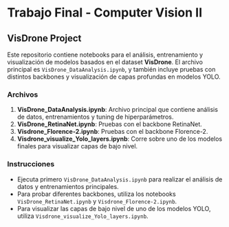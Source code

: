 # Trabajo Final - Computer Vision II

## VisDrone Project

Este repositorio contiene notebooks para el análisis, entrenamiento y visualización de modelos basados en el dataset **VisDrone**. El archivo principal es `VisDrone_DataAnalysis.ipynb`, y también incluye pruebas con distintos backbones y visualización de capas profundas en modelos YOLO.

### Archivos

1. **VisDrone_DataAnalysis.ipynb**: Archivo principal que contiene análisis de datos, entrenamientos y tuning de hiperparámetros.
2. **VisDrone_RetinaNet.ipynb**: Pruebas con el backbone RetinaNet.
3. **Visdrone_Florence-2.ipynb**: Pruebas con el backbone Florence-2.
4. **Visdrone_visualize_Yolo_layers.ipynb**: Corre sobre uno de los modelos finales para visualizar capas de bajo nivel.

### Instrucciones

- Ejecuta primero `VisDrone_DataAnalysis.ipynb` para realizar el análisis de datos y entrenamientos principales.
- Para probar diferentes backbones, utiliza los notebooks `VisDrone_RetinaNet.ipynb` y `Visdrone_Florence-2.ipynb`.
- Para visualizar las capas de bajo nivel de uno de los modelos YOLO, utiliza `Visdrone_visualize_Yolo_layers.ipynb`.

